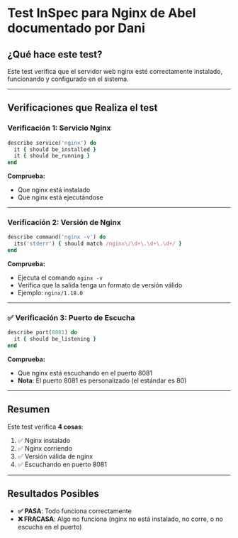 # Test InSpec para Nginx de Abel documentado por Dani

## ¿Qué hace este test?

Este test verifica que el servidor web nginx esté correctamente instalado, funcionando y configurado en el sistema.

---

## Verificaciones que Realiza el test

### Verificación 1: Servicio Nginx
```ruby
describe service('nginx') do
  it { should be_installed }
  it { should be_running }
end
```

**Comprueba:**
- Que nginx está instalado
- Que nginx está ejecutándose

---

### Verificación 2: Versión de Nginx
```ruby
describe command('nginx -v') do
  its('stderr') { should match /nginx\/\d+\.\d+\.\d+/ }
end
```

**Comprueba:**
- Ejecuta el comando `nginx -v`
- Verifica que la salida tenga un formato de versión válido
- Ejemplo: `nginx/1.18.0`

---

### ✅ Verificación 3: Puerto de Escucha
```ruby
describe port(8081) do
  it { should be_listening }
end
```

**Comprueba:**
- Que nginx está escuchando en el puerto 8081
- **Nota**: El puerto 8081 es personalizado (el estándar es 80)

---

## Resumen

Este test verifica **4 cosas**:

1. ✅ Nginx instalado
2. ✅ Nginx corriendo
3. ✅ Versión válida de nginx
4. ✅ Escuchando en puerto 8081

---

## Resultados Posibles

- **✅ PASA**: Todo funciona correctamente
- **❌ FRACASA**: Algo no funciona (nginx no está instalado, no corre, o no escucha en el puerto)
